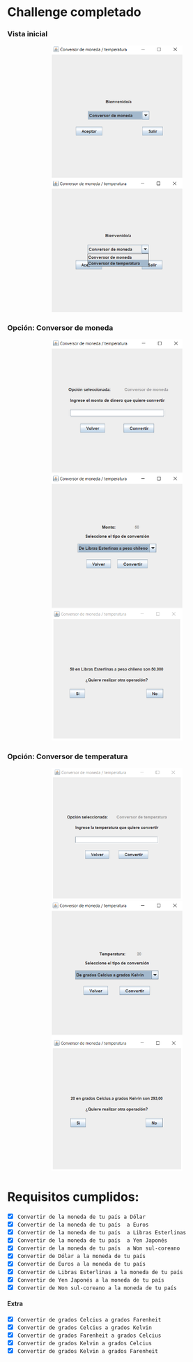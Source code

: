 # Challenge completado

### Vista inicial
<p align="center">
  <img src="./Img/1.PNG" width="300px" alt="Descripción de la imagen">
   <img src="./Img/2.PNG" width="300px" alt="Descripción de la imagen">
</p>

### Opción: Conversor de moneda
<p align="center">
  <img src="./Img/3.PNG"  width="300px"alt="Descripción de la imagen">
   <img src="./Img/4.PNG" width="300px" alt="Descripción de la imagen">
  <img src="./Img/5.PNG"  width="300px"alt="Descripción de la imagen">
</p>

### Opción: Conversor de temperatura
<p align="center">
  <img src="./Img/6.PNG"  width="300px"alt="Descripción de la imagen">
   <img src="./Img/7.PNG" width="300px" alt="Descripción de la imagen">
  <img src="./Img/8.PNG"  width="300px"alt="Descripción de la imagen">
</p>

# Requisitos cumplidos:
- [X] ``` Convertir de la moneda de tu país a Dólar ```  
- [X] ``` Convertir de la moneda de tu país  a Euros ```  
- [X] ``` Convertir de la moneda de tu país  a Libras Esterlinas ```  
- [X] ``` Convertir de la moneda de tu país  a Yen Japonés ```  
- [X] ``` Convertir de la moneda de tu país  a Won sul-coreano ```  
- [X] ``` Convertir de Dólar a la moneda de tu país ```  
- [X] ``` Convertir de Euros a la moneda de tu país ```  
- [X] ``` Convertir de Libras Esterlinas a la moneda de tu país ```  
- [X] ``` Convertir de Yen Japonés a la moneda de tu país ``` 
- [X] ``` Convertir de Won sul-coreano a la moneda de tu país ```

#### Extra
- [X] ``` Convertir de grados Celcius a grados Farenheit ```  
- [X] ``` Convertir de grados Celcius a grados Kelvin ```  
- [X] ``` Convertir de grados Farenheit a grados Celcius ```  
- [X] ``` Convertir de grados Kelvin a grados Celcius ```  
- [X] ``` Convertir de grados Kelvin a grados Farenheit ```